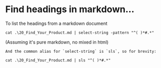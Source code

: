 ﻿# Find headings in markdown...

To list the headings from a markdown document

	cat .\20_Find_Your_Product.md | select-string -pattern "^( )*#.*"

(Assuming it's pure markdown, no mixed in html)

	And the common alias for `select-string` is `sls`, so for brevity:

	cat .\20_Find_Your_Product.md | sls "^( )*#.*"